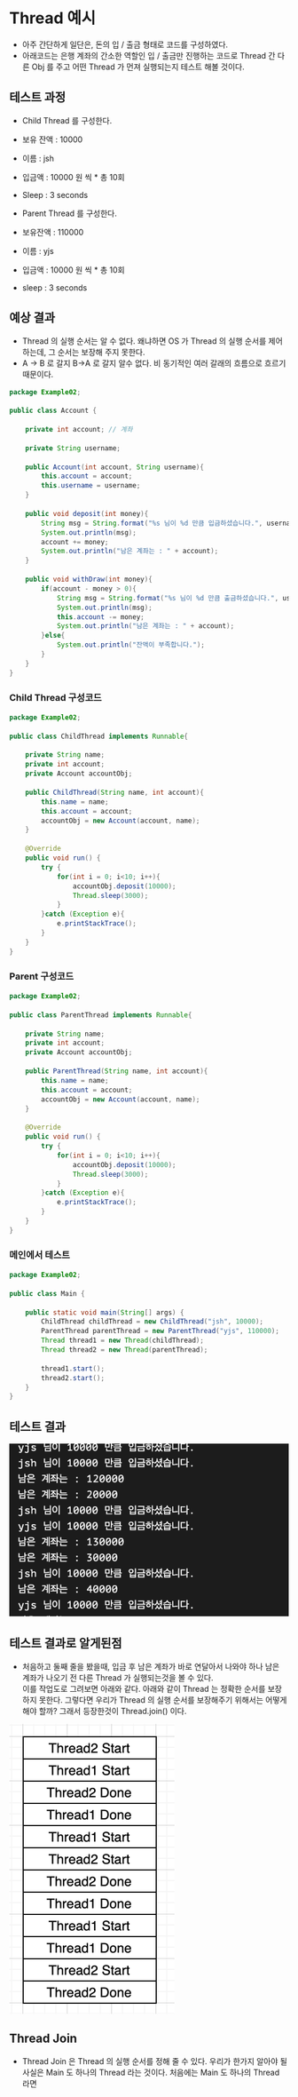 # Thread 예시

- 아주 간단하게 일단은, 돈의 입 / 출금 형태로 코드를 구성하였다. 
- 아래코드는 은행 계좌의 간소한 역할인 입 / 출금만 진행하는 코드로 Thread 간 다른 Obj 를 주고 어떤 Thread 가 먼져 실행되는지 테스트 해볼 것이다.

## 테스트 과정

- Child Thread 를 구성한다. 
- 보유 잔액 : 10000
- 이름 : jsh
- 입금액 : 10000 원 씩 * 총 10회
- Sleep : 3 seconds

- Parent Thread 를 구성한다.
- 보유잔액 : 110000
- 이름 : yjs
- 입금액 : 10000 원 씩 * 총 10회
- sleep : 3 seconds

## 예상 결과

- Thread 의 실행 순서는 알 수 없다. 왜냐하면 OS 가 Thread 의 실행 순서를 제어하는데, 그 순서는 보장해 주지 못한다. <br>
- A -> B 로 갈지 B->A 로 갈지 알수 없다. 비 동기적인 여러 갈래의 흐름으로 흐르기 때문이다.

```java
package Example02;

public class Account {

    private int account; // 계좌

    private String username;

    public Account(int account, String username){
        this.account = account;
        this.username = username;
    }

    public void deposit(int money){
        String msg = String.format("%s 님이 %d 만큼 입금하셨습니다.", username, money);
        System.out.println(msg);
        account += money;
        System.out.println("남은 계좌는 : " + account);
    }

    public void withDraw(int money){
        if(account - money > 0){
            String msg = String.format("%s 님이 %d 만큼 출금하셨습니다.", username, money);
            System.out.println(msg);
            this.account -= money;
            System.out.println("남은 계좌는 : " + account);
        }else{
            System.out.println("잔액이 부족합니다.");
        }
    }
}

```

### Child Thread 구성코드
```java
package Example02;

public class ChildThread implements Runnable{

    private String name;
    private int account;
    private Account accountObj;

    public ChildThread(String name, int account){
        this.name = name;
        this.account = account;
        accountObj = new Account(account, name);
    }

    @Override
    public void run() {
        try {
            for(int i = 0; i<10; i++){
                accountObj.deposit(10000);
                Thread.sleep(3000);
            }
        }catch (Exception e){
            e.printStackTrace();
        }
    }
}

```

### Parent 구성코드
```java
package Example02;

public class ParentThread implements Runnable{

    private String name;
    private int account;
    private Account accountObj;

    public ParentThread(String name, int account){
        this.name = name;
        this.account = account;
        accountObj = new Account(account, name);
    }

    @Override
    public void run() {
        try {
            for(int i = 0; i<10; i++){
                accountObj.deposit(10000);
                Thread.sleep(3000);
            }
        }catch (Exception e){
            e.printStackTrace();
        }
    }
}
```

### 메인에서 테스트

```java
package Example02;

public class Main {

    public static void main(String[] args) {
        ChildThread childThread = new ChildThread("jsh", 10000);
        ParentThread parentThread = new ParentThread("yjs", 110000);
        Thread thread1 = new Thread(childThread);
        Thread thread2 = new Thread(parentThread);

        thread1.start();
        thread2.start();
    }
}

```

## 테스트 결과

![테스트 결과](Thread실행순서.png)

## 테스트 결과로 알게된점

- 처음하고 둘째 줄을 봤을때, 입금 후 남은 계좌가 바로 연달아서 나와야 하나 남은 계좌가 나오기 전 다른 Thread 가 실행되는것을 볼 수 있다.<br>
이를 작업도로 그려보면 아래와 같다. 아래와 같이 Thread 는 정확한 순서를 보장하지 못한다. 그렇다면 우리가 Thread 의 실행 순서를 보장해주기 위해서는 어떻게 해야 할까?
그래서 등장한것이 Thread.join() 이다.

![작업 큐](ThreadWorkQueue.png)


## Thread Join

- Thread Join 은 Thread 의 실행 순서를 정해 줄 수 있다. 우리가 한가지 알아야 될 사실은 Main 도 하나의 Thread 라는 것이다.
처음에는 Main 도 하나의 Thread 라면 